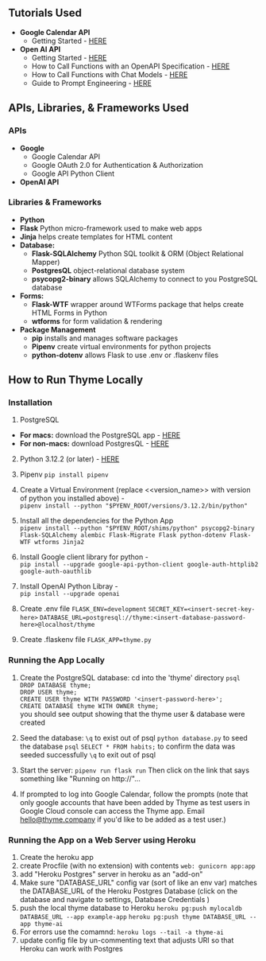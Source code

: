 ## Tutorials Used
  - **Google Calendar API** 
    - Getting Started - [HERE](https://developers.google.com/calendar/api/quickstart/python)
  - **Open AI API**
    - Getting Started - [HERE](https://platform.openai.com/docs/quickstart)
    - How to Call Functions  with an OpenAPI Specification - [HERE](https://cookbook.openai.com/examples/function_calling_with_an_openapi_spec)
    - How to Call Functions with Chat Models - [HERE](https://cookbook.openai.com/examples/how_to_call_functions_with_chat_models)
     - Guide to Prompt Engineering - [HERE](https://platform.openai.com/docs/guides/prompt-engineering)

## APIs, Libraries, & Frameworks Used 
### APIs
- **Google**
    - Google Calendar API
    - Google OAuth 2.0 for Authentication & Authorization
    - Google API Python Client
- **OpenAI API**


### Libraries & Frameworks
- **Python**
- **Flask** Python micro-framework used to make web apps 
- **Jinja** helps create templates for HTML content  
- **Database:**
    - **Flask-SQLAlchemy** Python SQL toolkit & ORM (Object Relational Mapper)
    - **PostgresQL** object-relational database system 
    - **psycopg2-binary** allows SQLAlchemy to connect to you PostgreSQL database
- **Forms:**
    - **Flask-WTF** wrapper around WTForms package that helps create HTML Forms in Python
    - **wtforms** for form validation & rendering
- **Package Management**
    - **pip** installs and manages software packages
    - **Pipenv** create virtual environments for python projects
    - **python-dotenv** allows Flask to use .env or .flaskenv files
   

## How to Run Thyme Locally
### Installation
1) PostgreSQL
- **For macs:** download the PostgreSQL app - [HERE](https://postgresapp.com/)
- **For non-macs:** download PostgresQL - [HERE]( https://www.postgresql.org/download/)  

2) Python 3.12.2 (or later) - [HERE](https://www.python.org/downloads/)

3) Pipenv ```pip install pipenv```    

4) Create a Virtual Environment (replace <<version_name>> with version of python you installed above) -  
```pipenv install --python "$PYENV_ROOT/versions/3.12.2/bin/python"```

5) Install all the dependencies for the Python App  
```pipenv install --python "$PYENV_ROOT/shims/python" psycopg2-binary Flask-SQLAlchemy alembic Flask-Migrate Flask python-dotenv Flask-WTF wtforms Jinja2```

6) Install Google client library for python -  
```pip install --upgrade google-api-python-client google-auth-httplib2 google-auth-oauthlib```

7) Install OpenAI Python Libray -  
```pip install --upgrade openai```

8) Create .env file 
```FLASK_ENV=development```
```SECRET_KEY=<insert-secret-key-here>```
```DATABASE_URL=postgresql://thyme:<insert-database-password-here>@localhost/thyme```    

9) Create .flaskenv file
```FLASK_APP=thyme.py```    


### Running the App Locally
1) Create the PostgreSQL database:
cd into the 'thyme' directory
```psql```    
```DROP DATABASE thyme;```    
```DROP USER thyme;```    
```CREATE USER thyme WITH PASSWORD '<insert-password-here>';```    
```CREATE DATABASE thyme WITH OWNER thyme;```    
you should see output showing that the thyme user & database were created

2) Seed the database: 
```\q``` to exist out of psql
```python database.py``` to seed the database 
```psql```
```SELECT * FROM habits;``` to confirm the data was seeded successfully 
```\q``` to exit out of psql

3) Start the server: 
```pipenv run flask run```
Then click on the link that says something like "Running on http://"...

4) If prompted to log into Google Calendar, follow the prompts
(note that only google accounts that have been added by Thyme as test users in Google Cloud console can access the 
Thyme app. Email [hello@thyme.company](hello@thyme.company) if you'd like to be added as a test user.)


### Running the App on a Web Server using Heroku
1) Create the heroku app 
2) create Procfile (with no extension) with contents ```web: gunicorn app:app```
3) add "Heroku Postgres" server in heroku as an "add-on"
4) Make sure "DATABASE_URL" config var (sort of like an env var) matches the DATABASE_URL of the Heroku Postgres Database (click on the database and navigate to settings, Database Credentials ) 
5) push the local thyme database to Heroku
```heroku pg:push mylocaldb DATABASE_URL --app example-app```
```heroku pg:push thyme DATABASE_URL --app thyme-ai```
6) For errors use the comamnd: 
```heroku logs --tail -a thyme-ai```
7) update config file by un-commenting text that adjusts URI so that Heroku can work with Postgres
